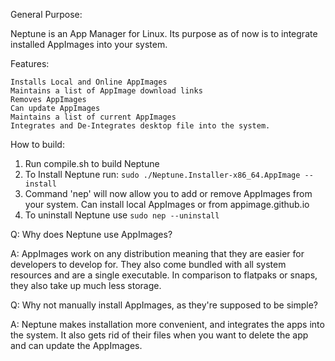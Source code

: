 General Purpose:

Neptune is an App Manager for Linux. Its purpose as of now is to integrate installed AppImages into your system.

Features:

    Installs Local and Online AppImages
    Maintains a list of AppImage download links
    Removes AppImages
    Can update AppImages
    Maintains a list of current AppImages
    Integrates and De-Integrates desktop file into the system.

How to build:

1. 
    Run compile.sh to build Neptune
2. 
    To Install Neptune run: `sudo ./Neptune.Installer-x86_64.AppImage --install`
3. 
    Command 'nep' will now allow you to add or remove AppImages from your system. Can install local AppImages or from appimage.github.io
4. 
    To uninstall Neptune use `sudo nep --uninstall`

Q: Why does Neptune use AppImages?

A: AppImages work on any distribution meaning that they are easier for developers to develop for. They also come bundled with all system resources and are a single executable. In comparison to flatpaks or snaps, they also take up much less storage. 

Q: Why not manually install AppImages, as they're supposed to be simple?

A: Neptune makes installation more convenient, and integrates the apps into the system. It also gets rid of their files when you want to delete the app and can update the AppImages.
